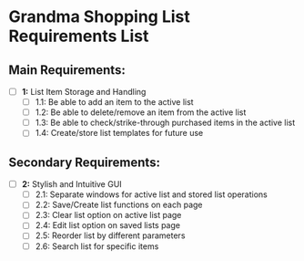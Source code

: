 # Grandma Shopping List Requirements List

## Main Requirements: 

- [ ] **1:** List Item Storage and Handling
    - [ ] 1.1: Be able to add an item to the active list
    - [ ] 1.2: Be able to delete/remove an item from the active list
    - [ ] 1.3: Be able to check/strike-through purchased items in the active list
    - [ ] 1.4: Create/store list templates for future use

## Secondary Requirements: 

- [ ] **2:** Stylish and Intuitive GUI
    - [ ] 2.1: Separate windows for active list and stored list operations
    - [ ] 2.2: Save/Create list functions on each page
    - [ ] 2.3: Clear list option on active list page
    - [ ] 2.4: Edit list option on saved lists page
    - [ ] 2.5: Reorder list by different parameters
    - [ ] 2.6: Search list for specific items
